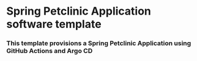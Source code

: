 # Spring Petclinic Application software template

### This template provisions a Spring Petclinic Application using GitHub Actions and Argo CD
